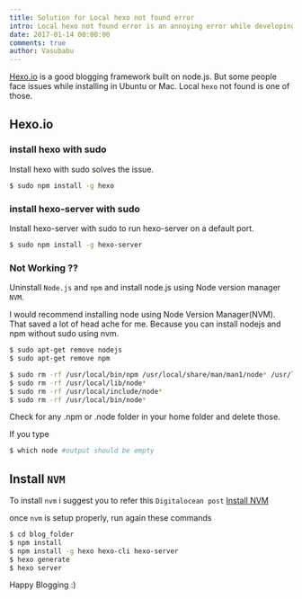 ```yaml
---
title: Solution for Local hexo not found error 
intro: Local hexo not found error is an annoying error while developing blogs using Hexo.io framework
date: 2017-01-14 00:00:00
comments: true
author: Vasubabu
---
```


[Hexo.io](www.hexo.io) is a good blogging framework built on node.js. But some people face issues while installing in Ubuntu or Mac. Local `hexo` not found is one of those.

## Hexo.io

### install hexo with sudo

Install hexo with sudo solves the issue.

``` bash
$ sudo npm install -g hexo
```

### install hexo-server with sudo 

Install hexo-server with sudo to run hexo-server on a default port.

``` bash
$ sudo npm install -g hexo-server
```

### Not Working ??

Uninstall `Node.js` and `npm` and install node.js using Node version manager `NVM`.

I would recommend installing node using Node Version Manager(NVM). That saved a lot of head ache for me. Because you can install nodejs and npm without sudo using nvm.


``` bash
$ sudo apt-get remove nodejs
$ sudo apt-get remove npm
```

``` bash
$ sudo rm -rf /usr/local/bin/npm /usr/local/share/man/man1/node* /usr/local/lib/dtrace/node.d ~/.npm ~/.node-gyp /opt/local/bin/node opt/local/include/node /opt/local/lib/node_modules
$ sudo rm -rf /usr/local/lib/node*
$ sudo rm -rf /usr/local/include/node*
$ sudo rm -rf /usr/local/bin/node*
```

Check for any .npm or .node folder in your home folder and delete those.

If you type

``` bash
$ which node #output should be empty
```

## Install `NVM`

To install `nvm` i suggest you to refer this `Digitalocean post` [Install NVM](https://www.digitalocean.com/community/tutorials/how-to-install-node-js-on-an-ubuntu-14-04-server#how-to-install-using-nvm)

once `nvm` is setup properly, run again these commands

``` bash
$ cd blog_folder
$ npm install
$ npm install -g hexo hexo-cli hexo-server
$ hexo generate
$ hexo server
```

Happy Blogging :) 
